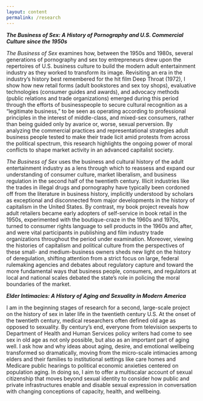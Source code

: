 ```yaml
---
layout: content
permalink: /research
---
```

**_The Business of Sex: A History of Pornography and U.S. Commercial Culture since the 1950s_**
<br>

*The Business of Sex* examines how, between the 1950s and 1980s, several generations of pornography and sex toy entrepreneurs drew upon the repertoires of U.S. business culture to build the modern adult entertainment industry as they worked to transform its image. Revisiting an era in the industry’s history best remembered for the hit film Deep Throat (1972), I show how new retail forms (adult bookstores and sex toy shops), evaluative technologies (consumer guides and awards), and advocacy methods (public relations and trade organizations) emerged during this period through the efforts of businesspeople to secure cultural recognition as a “legitimate business,” to be seen as operating according to professional principles in the interest of middle-class, and mixed-sex consumers, rather than being guided only by avarice or, worse, sexual perversion. By analyzing the commercial practices and representational strategies adult business people tested to make their trade licit amid protests from across the political spectrum, this research highlights the ongoing power of moral conflicts to shape market activity in an advanced capitalist society.

*The Business of Sex* uses the business and cultural history of the adult entertainment industry as a lens through which to reassess and expand our understanding of consumer culture, market liberalism, and business regulation in the second half of the twentieth century. Illicit industries like the trades in illegal drugs and pornography have typically been cordoned off from the literature in business history, implicitly understood by scholars as exceptional and disconnected from major developments in the history of capitalism in the United States. By contrast, my book project reveals how adult retailers became early adopters of self-service in book retail in the 1950s, experimented with the boutique-craze in the 1960s and 1970s, turned to consumer rights language to sell products in the 1960s and after, and were vital participants in publishing and film industry trade organizations throughout the period under examination. Moreover, viewing the histories of capitalism and political culture from the perspectives of these small- and medium-business owners sheds new light on the history of deregulation, shifting attention from a strict focus on large, federal rulemaking agencies and debates about regulatory capture and toward the more fundamental ways that business people, consumers, and regulators at local and national scales debated the state’s role in policing the moral boundaries of the market. 
<br>

**_Elder Intimacies: A History of Aging and Sexuality in Modern America_**
<br>

I am in the beginning stages of research for a second, large-scale project on the history of sex in later life in the twentieth century U.S. At the onset of the twentieth century, medical researchers often defined old age as opposed to sexuality. By century’s end, everyone from television sexperts to Department of Health and Human Services policy writers had come to see sex in old age as not only possible, but also as an important part of aging well. I ask how and why ideas about aging, desire, and emotional wellbeing transformed so dramatically, moving from the micro-scale intimacies among elders and their families to institutional settings like care homes and Medicare public hearings to political economic anxieties centered on population aging. In doing so, I aim to offer a multiscalar account of sexual citizenship that moves beyond sexual identity to consider how public and private infrastructures enable and disable sexual expression in conversation with changing conceptions of capacity, health, and wellbeing. 




